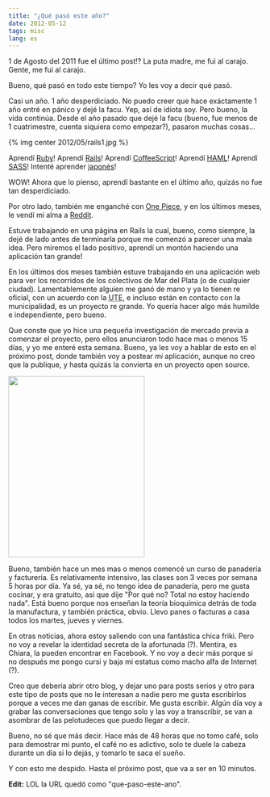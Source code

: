 ```yaml
---
title: "¿Qué pasó este año?"
date: 2012-05-12
tags: misc
lang: es
---
```

1 de Agosto del 2011 fue el último post!? La puta madre, me fui al carajo. Gente, me fui al carajo.

Bueno, qué pasó en todo este tiempo? Yo les voy a decir qué pasó.

Casi un año. 1 año desperdiciado. No puedo creer que hace exáctamente 1 año entré en pánico y dejé la facu. Yep, así de idiota soy. Pero bueno, la vida continúa. Desde el año pasado que dejé la facu (bueno, fue menos de 1 cuatrimestre, cuenta siquiera como empezar?), pasaron muchas cosas...

{% img center 2012/05/rails1.jpg %}

Aprendí <a href="http://en.wikipedia.org/wiki/Ruby_(programming_language)">Ruby</a>! Aprendí <a href="http://en.wikipedia.org/wiki/Ruby_on_Rails">Rails</a>! Aprendí <a href="http://en.wikipedia.org/wiki/Coffeescript">CoffeeScript</a>! Aprendí <a href="http://en.wikipedia.org/wiki/HAML">HAML</a>! Aprendí <a href="http://en.wikipedia.org/wiki/Sass">SASS</a>! Intenté aprender <a href="http://en.wikipedia.org/wiki/Japanese_language">japonés</a>!

WOW! Ahora que lo pienso, aprendí bastante en el último año, quizás no fue tan desperdiciado.

Por otro lado, también me enganché con <a href="http://en.wikipedia.org/wiki/One_Piece">One Piece</a>, y en los últimos meses, le vendí mi alma a <a href="http://reddit.com/">Reddit</a>.

Estuve trabajando en una página en Rails la cual, bueno, como siempre, la dejé de lado antes de terminarla porque me comenzó a parecer una mala idea. Pero miremos el lado positivo, aprendí un montón haciendo una aplicación tan grande!

En los últimos dos meses también estuve trabajando en una aplicación web para ver los recorridos de los colectivos de Mar del Plata (o de cualquier ciudad). Lamentablemente alguien me ganó de mano y ya lo tienen re oficial, con un acuerdo con la <abbr title="Unión Transitoria de Empresas">UTE</abbr>, e incluso están en contacto con la municipalidad, es un proyecto re grande. Yo quería hacer algo más humilde e independiente, pero bueno.

Que conste que yo hice una pequeña investigación de mercado previa a comenzar el proyecto, pero ellos anunciaron todo hace mas o menos 15 días, y yo me enteré esta semana. Bueno, ya les voy a hablar de esto en el próximo post, donde también voy a postear <em>mi</em> aplicación, aunque no creo que la publique, y hasta quizás la convierta en un proyecto open source.

<img class="alignright" title="Foto de un gatito, para no asustar a la gente con un texto largo sin imágenes." src="http://i.imgur.com/0R2BX.jpg" alt="" width="270" height="360" />

Bueno, también hace un mes mas o menos comencé un curso de panadería y facturería. Es relativamente intensivo, las clases son 3 veces por semana 5 horas por día. Ya sé, ya sé, no tengo idea de panadería, pero me gusta cocinar, y era gratuito, así que dije "Por qué no? Total no estoy haciendo nada". Está bueno porque nos enseñan la teoría bioquímica detrás de toda la manufactura, y también práctica, obvio. Llevo panes o facturas a casa todos los martes, jueves y viernes.

En otras noticias, ahora estoy saliendo con una fantástica chica friki. Pero no voy a revelar la identidad secreta de la afortunada (?). Mentira, es Chiara, la pueden encontrar en Facebook. Y no voy a decir más porque si no después me pongo cursi y baja mi estatus como macho alfa de Internet (?).

Creo que debería abrir otro blog, y dejar uno para posts serios y otro para este tipo de posts que no le interesan a nadie pero me gusta escribirlos porque a veces me dan ganas de escribir. Me gusta escribir. Algún día voy a grabar las conversaciones que tengo solo y las voy a transcribir, se van a asombrar de las pelotudeces que puedo llegar a decir.

Bueno, no sé que más decir. Hace más de 48 horas que no tomo café, solo para demostrar mi punto, el café no es adictivo, solo te duele la cabeza durante un día si lo dejás, y tomarlo te saca el sueño.

 

Y con esto me despido. Hasta el próximo post, que va a ser en 10 minutos.

 

**Edit:** LOL la URL quedó como "que-paso-este-ano".

